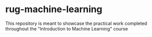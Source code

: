 # rug-machine-learning
This repository is meant to showcase the practical work completed throughout the "Introduction to Machine Learning" course
